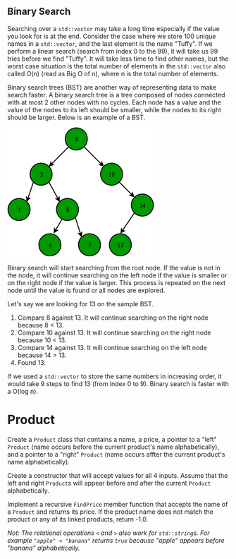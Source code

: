 ## Binary Search
Searching over a `std::vector` may take a long time especially if the value you look for is at the end. Consider the case where we store 100 unique names in a `std::vector`, and the last element is the name "Tuffy". If we perform a linear search (search from index 0 to the 99), it will take us 99 tries before we find "Tuffy". It will take less time to find other names, but the worst case situation is the total number of elements in the `std::vector` also called O(n) (read as Big O of n), where n is the total number of elements.

Binary search trees (BST) are another way of representing data to make search faster. A binary search tree is a tree composed of nodes connected with at most 2 other nodes with no cycles. Each node has a value and the value of the nodes to its left should be smaller, while the nodes to its right should be larger. Below is an example of a BST.

![Binary Search Tree (taken from Geeks for Geeks.org)](image.png)

Binary search will start searching from the root node. If the value is not in the node, it will continue searching on the left node if the value is smaller or on the right node if the value is larger. This process is repeated on the next node until the value is found or all nodes are explored.

Let's say we are looking for 13 on the sample BST.

1. Compare 8 against 13. It will continue searching on the right node because 8 < 13.
2. Compare 10 against 13. It will continue searching on the right node because 10 < 13.
3. Compare 14 against 13. It will continue searching on the left node because 14 > 13.
4. Found 13.

If we used a `std::vector` to store the same numbers in increasing order, it would take 9 steps to find 13 (from index 0 to 9). Binary search is faster with a O(log n).

# Product
Create a `Product` class that contains a name, a price, a pointer to a "left" `Product` (name occurs before the current product's name alphabetically), and a pointer to a "right" `Product` (name occurs affter the current product's name alphabetically).

Create a constructor that will accept values for all 4 inputs. Assume that the left and right `Product`s will appear before and after the current `Product` alphabetically.

Implement a recursive `FindPrice` member function that accepts the name of a `Product` and returns its price. If the product name does not match the product or any of its linked products, return -1.0.

*Not: The relational operations `<` and `>` also work for `std::string`s. For example `"apple" < "banana"` returns `true` because "apple" appears before "banana" alphabetically.* 